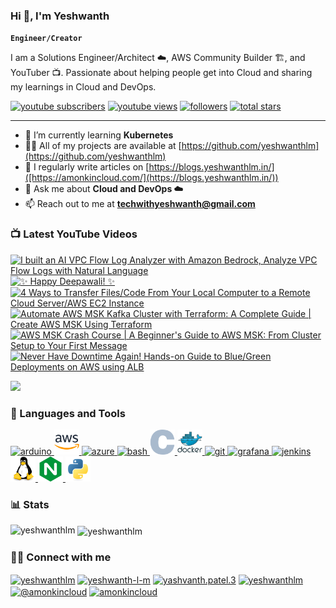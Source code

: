 ### Hi 👋, I'm Yeshwanth

**`Engineer/Creator`**

I am a Solutions Engineer/Architect ☁️, AWS Community Builder 🏗️, and YouTuber 📺. Passionate about helping people get into Cloud and sharing my learnings in Cloud and DevOps.

   <p align="left">
      <a href="https://www.youtube.com/c/TechWithYeshwanth?sub_confirmation=1">
         <img alt="youtube subscribers" title="Subscribe to my YouTube channel" src="https://custom-icon-badges.demolab.com/youtube/channel/subscribers/UCwhERUcuzUCwr8x8mQ8zrcw?color=%23E05D44&label=SUBSCRIBE&logo=video&logoColor=white&style=for-the-badge&labelColor=CE4630"/></a> 
      <a href="https://www.youtube.com/c/TechWithYeshwanth">
         <img alt="youtube views" title="YouTube views" src="https://custom-icon-badges.demolab.com/youtube/channel/views/UCwhERUcuzUCwr8x8mQ8zrcw?color=%23E1AD0E&logo=eye&logoColor=white&style=for-the-badge&labelColor=C79600"/></a> 
      <a href="https://github.com/yeshwanthlm?tab=followers">
         <img alt="followers" title="Follow me on Github" src="https://custom-icon-badges.demolab.com/github/followers/yeshwanthlm?color=236ad3&labelColor=1155ba&style=for-the-badge&logo=person-add&label=Follow&logoColor=white"/></a>
      <a href="https://github.com/yeshwanthlm?tab=repositories&sort=stargazers">
         <img alt="total stars" title="Total stars on GitHub" src="https://custom-icon-badges.demolab.com/github/stars/yeshwanthlm?color=55960c&style=for-the-badge&labelColor=488207&logo=star"/></a>
   </p>

---

- 🌱 I’m currently learning **Kubernetes**
- 👨‍💻 All of my projects are available at [https://github.com/yeshwanthlm](https://github.com/yeshwanthlm)
- 📝 I regularly write articles on [https://blogs.yeshwanthlm.in/]([https://amonkincloud.com/](https://blogs.yeshwanthlm.in/))
- 💬 Ask me about **Cloud and DevOps ☁️**
- 📫 Reach out to me at **techwithyeshwanth@gmail.com**


### 📺 Latest YouTube Videos

<!-- BEGIN YOUTUBE-CARDS -->
[![I built an AI VPC Flow Log Analyzer with Amazon Bedrock, Analyze VPC Flow Logs with Natural Language](https://ytcards.demolab.com/?id=3pC720Wd-Rk&title=I+built+an+AI+VPC+Flow+Log+Analyzer+with+Amazon+Bedrock%2C+Analyze+VPC+Flow+Logs+with+Natural+Language&lang=en&timestamp=1760963410&background_color=%230d1117&title_color=%23ffffff&stats_color=%23dedede&max_title_lines=1&width=250&border_radius=5 "I built an AI VPC Flow Log Analyzer with Amazon Bedrock, Analyze VPC Flow Logs with Natural Language")](https://www.youtube.com/watch?v=3pC720Wd-Rk)
[![✨ Happy Deepawali! ✨](https://ytcards.demolab.com/?id=ljcZBALVq6o&title=%E2%9C%A8+Happy+Deepawali%21+%E2%9C%A8&lang=en&timestamp=1760943952&background_color=%230d1117&title_color=%23ffffff&stats_color=%23dedede&max_title_lines=1&width=250&border_radius=5 "✨ Happy Deepawali! ✨")](https://www.youtube.com/shorts/ljcZBALVq6o)
[![4 Ways to Transfer Files/Code From Your Local Computer to a Remote Cloud Server/AWS EC2 Instance](https://ytcards.demolab.com/?id=KkjXNZuDoBw&title=4+Ways+to+Transfer+Files%2FCode+From+Your+Local+Computer+to+a+Remote+Cloud+Server%2FAWS+EC2+Instance&lang=en&timestamp=1760704234&background_color=%230d1117&title_color=%23ffffff&stats_color=%23dedede&max_title_lines=1&width=250&border_radius=5 "4 Ways to Transfer Files/Code From Your Local Computer to a Remote Cloud Server/AWS EC2 Instance")](https://www.youtube.com/watch?v=KkjXNZuDoBw)
[![Automate AWS MSK Kafka Cluster with Terraform: A Complete Guide | Create AWS MSK Using Terraform](https://ytcards.demolab.com/?id=kKLzrON-ikY&title=Automate+AWS+MSK+Kafka+Cluster+with+Terraform%3A+A+Complete+Guide+%7C+Create+AWS+MSK+Using+Terraform&lang=en&timestamp=1760531457&background_color=%230d1117&title_color=%23ffffff&stats_color=%23dedede&max_title_lines=1&width=250&border_radius=5 "Automate AWS MSK Kafka Cluster with Terraform: A Complete Guide | Create AWS MSK Using Terraform")](https://www.youtube.com/watch?v=kKLzrON-ikY)
[![AWS MSK Crash Course | A Beginner's Guide to AWS MSK: From Cluster Setup to Your First Message](https://ytcards.demolab.com/?id=5TD08owyj5Q&title=AWS+MSK+Crash+Course+%7C+A+Beginner%27s+Guide+to+AWS+MSK%3A+From+Cluster+Setup+to+Your+First+Message&lang=en&timestamp=1760358606&background_color=%230d1117&title_color=%23ffffff&stats_color=%23dedede&max_title_lines=1&width=250&border_radius=5 "AWS MSK Crash Course | A Beginner's Guide to AWS MSK: From Cluster Setup to Your First Message")](https://www.youtube.com/watch?v=5TD08owyj5Q)
[![Never Have Downtime Again! Hands-on Guide to Blue/Green Deployments on AWS using ALB](https://ytcards.demolab.com/?id=FQff33Asw8I&title=Never+Have+Downtime+Again%21+Hands-on+Guide+to+Blue%2FGreen+Deployments+on+AWS+using+ALB&lang=en&timestamp=1760099420&background_color=%230d1117&title_color=%23ffffff&stats_color=%23dedede&max_title_lines=1&width=250&border_radius=5 "Never Have Downtime Again! Hands-on Guide to Blue/Green Deployments on AWS using ALB")](https://www.youtube.com/watch?v=FQff33Asw8I)
<!-- END YOUTUBE-CARDS -->

[<img src="https://custom-icon-badges.demolab.com/badge/-Subscribe%20For%20More-red?style=for-the-badge&logo=video&logoColor=white"/>](https://www.youtube.com/c/amonkincloud?sub_confirmation=1)

### 🧰 Languages and Tools

<p align="left"> <a href="https://www.arduino.cc/" target="_blank" rel="noreferrer"> <img src="https://cdn.worldvectorlogo.com/logos/arduino-1.svg" alt="arduino" width="40" height="40"/> </a> <a href="https://aws.amazon.com" target="_blank" rel="noreferrer"> <img src="https://raw.githubusercontent.com/devicons/devicon/master/icons/amazonwebservices/amazonwebservices-original-wordmark.svg" alt="aws" width="40" height="40"/> </a> <a href="https://azure.microsoft.com/en-in/" target="_blank" rel="noreferrer"> <img src="https://www.vectorlogo.zone/logos/microsoft_azure/microsoft_azure-icon.svg" alt="azure" width="40" height="40"/> </a> <a href="https://www.gnu.org/software/bash/" target="_blank" rel="noreferrer"> <img src="https://www.vectorlogo.zone/logos/gnu_bash/gnu_bash-icon.svg" alt="bash" width="40" height="40"/> </a> <a href="https://www.cprogramming.com/" target="_blank" rel="noreferrer"> <img src="https://raw.githubusercontent.com/devicons/devicon/master/icons/c/c-original.svg" alt="c" width="40" height="40"/> </a> <a href="https://www.docker.com/" target="_blank" rel="noreferrer"> <img src="https://raw.githubusercontent.com/devicons/devicon/master/icons/docker/docker-original-wordmark.svg" alt="docker" width="40" height="40"/> </a> <a href="https://git-scm.com/" target="_blank" rel="noreferrer"> <img src="https://www.vectorlogo.zone/logos/git-scm/git-scm-icon.svg" alt="git" width="40" height="40"/> </a> <a href="https://grafana.com" target="_blank" rel="noreferrer"> <img src="https://www.vectorlogo.zone/logos/grafana/grafana-icon.svg" alt="grafana" width="40" height="40"/> </a> <a href="https://www.jenkins.io" target="_blank" rel="noreferrer"> <img src="https://www.vectorlogo.zone/logos/jenkins/jenkins-icon.svg" alt="jenkins" width="40" height="40"/> </a> <a href="https://www.linux.org/" target="_blank" rel="noreferrer"> <img src="https://raw.githubusercontent.com/devicons/devicon/master/icons/linux/linux-original.svg" alt="linux" width="40" height="40"/> </a> <a href="https://www.nginx.com" target="_blank" rel="noreferrer"> <img src="https://raw.githubusercontent.com/devicons/devicon/master/icons/nginx/nginx-original.svg" alt="nginx" width="40" height="40"/> </a> <a href="https://www.python.org" target="_blank" rel="noreferrer"> <img src="https://raw.githubusercontent.com/devicons/devicon/master/icons/python/python-original.svg" alt="python" width="40" height="40"/> </a> </p>

### 📊 Stats
<p><img align="left" src="https://github-readme-stats.vercel.app/api/top-langs?username=yeshwanthlm&show_icons=true&locale=en&layout=compact" alt="yeshwanthlm" /></p>

<p>&nbsp;<img align="center" src="https://github-readme-stats.vercel.app/api?username=yeshwanthlm&show_icons=true&locale=en" alt="yeshwanthlm" /></p>

### 🏄‍♂️ Connect with me
   <p align="left">
   <a href="https://dev.to/yeshwanthlm" target="blank"><img align="center" src="https://raw.githubusercontent.com/rahuldkjain/github-profile-readme-generator/master/src/images/icons/Social/devto.svg" alt="yeshwanthlm" height="30" width="40" /></a>
   <a href="https://linkedin.com/in/yeshwanth-l-m" target="blank"><img align="center" src="https://raw.githubusercontent.com/rahuldkjain/github-profile-readme-generator/master/src/images/icons/Social/linked-in-alt.svg" alt="yeshwanth-l-m" height="30" width="40" /></a>
   <a href="https://fb.com/yashvanth.patel.3" target="blank"><img align="center" src="https://raw.githubusercontent.com/rahuldkjain/github-profile-readme-generator/master/src/images/icons/Social/facebook.svg" alt="yashvanth.patel.3" height="30" width="40" /></a>
   <a href="https://instagram.com/yeshwanthlm" target="blank"><img align="center" src="https://raw.githubusercontent.com/rahuldkjain/github-profile-readme-generator/master/src/images/icons/Social/instagram.svg" alt="yeshwanthlm" height="30" width="40" /></a>
   <a href="https://hashnode.com/@amonkincloud" target="blank"><img align="center" src="https://raw.githubusercontent.com/rahuldkjain/github-profile-readme-generator/master/src/images/icons/Social/hashnode.svg" alt="@amonkincloud" height="30" width="40" /></a>
   <a href="https://www.youtube.com/c/amonkincloud" target="blank"><img align="center" src="https://raw.githubusercontent.com/rahuldkjain/github-profile-readme-generator/master/src/images/icons/Social/youtube.svg" alt="amonkincloud" height="30" width="40" /></a>
   </p>
